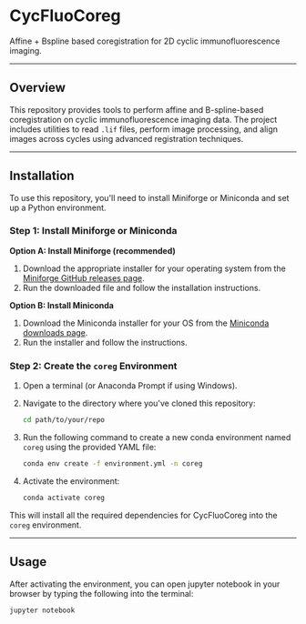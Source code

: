 # CycFluoCoreg

Affine + Bspline based coregistration for 2D cyclic immunofluorescence imaging.

---

## Overview

This repository provides tools to perform affine and B-spline-based coregistration on cyclic immunofluorescence imaging data. The project includes utilities to read `.lif` files, perform image processing, and align images across cycles using advanced registration techniques.

---

## Installation

To use this repository, you'll need to install Miniforge or Miniconda and set up a Python environment.

### Step 1: Install Miniforge or Miniconda

**Option A: Install Miniforge (recommended)**

1. Download the appropriate installer for your operating system from the [Miniforge GitHub releases page](https://github.com/conda-forge/miniforge/releases).
2. Run the downloaded file and follow the installation instructions.

**Option B: Install Miniconda**

1. Download the Miniconda installer for your OS from the [Miniconda downloads page](https://docs.conda.io/en/latest/miniconda.html).
2. Run the installer and follow the instructions.

### Step 2: Create the `coreg` Environment

1. Open a terminal (or Anaconda Prompt if using Windows).
2. Navigate to the directory where you've cloned this repository:

    ```bash
    cd path/to/your/repo
    ```

3. Run the following command to create a new conda environment named `coreg` using the provided YAML file:

    ```bash
    conda env create -f environment.yml -n coreg
    ```

4. Activate the environment:

    ```bash
    conda activate coreg
    ```

This will install all the required dependencies for CycFluoCoreg into the `coreg` environment.

---

## Usage

After activating the environment, you can open jupyter notebook in your browser by typing the following into the terminal:

```bash
jupyter notebook
